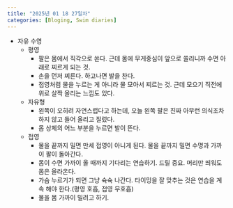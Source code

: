```yaml
---
title: "2025년 01 18 27일차"
categories: [Bloging, Swim diaries]
---
```


- 자유 수영
  - 평영
    - 팔은 몸에서 직각으로 쏜다. 근데 몸에 무게중심이 앞으로 쏠리니까 수면 아래로 찌르게 되는 것.
    - 손을 먼저 찌른다. 하고나면 발을 찬다.
    - 접영처럼 물을 누르는 게 아니라 물 모아서 찌르는 것. 근데 모으기 직전에 위로 살짝 올리는 느낌도 있다.
  - 자유형
    - 왼쪽이 오히려 자연스럽다고 하는데, 오늘 왼쪽 팔은 진짜 아무런 의식조차 하지 않고 들어 올리고 질렀다.
    - 몸 상체의 어느 부분을 누르면 발이 뜬다.
  - 접영
    - 물을 끝까지 밀면 만세 접영이 아니게 된다. 물을 끝까지 밀면 수명과 가까이 팔이 돌아간다.
    - 몸이 수면 가까이 올 때까지 기다리는 연습하기. 드릴 중요. 머리만 띄워도 몸은 올라온다.
    - 가슴 누르기가 되면 그냥 슉슉 나간다. 타이밍을 잘 맞추는 것은 연습을 계속 해야 한다.(평영 호흡, 접영 무호흡)  
    - 물을 몸 가까이 밀려고 하기.